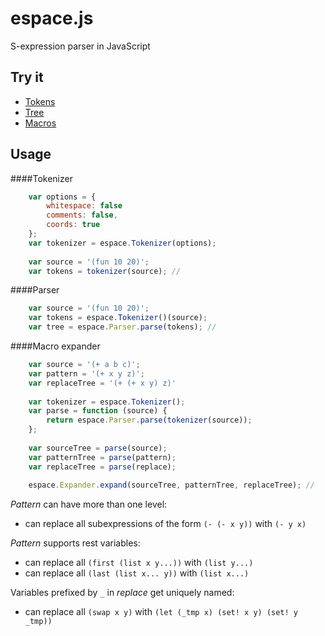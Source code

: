 espace.js
=========

S-expression parser in JavaScript

Try it
------

+ [Tokens](http://adrianton3.github.io/espace.js/examples/tokens/tokens.html)
+ [Tree](http://adrianton3.github.io/espace.js/examples/tree/tree.html)
+ [Macros](http://adrianton3.github.io/espace.js/examples/macros/macros.html)


Usage
-----

####Tokenizer

```javascript
	var options = { 
		whitespace: false
		comments: false,
		coords: true
	};
	var tokenizer = espace.Tokenizer(options);
	
	var source = '(fun 10 20)';
	var tokens = tokenizer(source); //
```

####Parser

```javascript
	var source = '(fun 10 20)';
	var tokens = espace.Tokenizer()(source);
	var tree = espace.Parser.parse(tokens); //
```

####Macro expander

```javascript
	var source = '(+ a b c)';
	var pattern = '(+ x y z)';
	var replaceTree = '(+ (+ x y) z)'
	
	var tokenizer = espace.Tokenizer();
	var parse = function (source) {
		return espace.Parser.parse(tokenizer(source));
	};
	
	var sourceTree = parse(source);
	var patternTree = parse(pattern);
	var replaceTree = parse(replace);
	
	espace.Expander.expand(sourceTree, patternTree, replaceTree); //	
```

*Pattern* can have more than one level:
 
 + can replace all subexpressions of the form `(- (- x y))` with `(- y x)`
 
*Pattern* supports rest variables:

 + can replace all `(first (list x y...))` with `(list y...)`
 + can replace all `(last (list x... y))` with `(list x...)`
 
Variables prefixed by `_` in *replace* get uniquely named:

 + can replace all `(swap x y)` with `(let (_tmp x) (set! x y) (set! y _tmp))`
